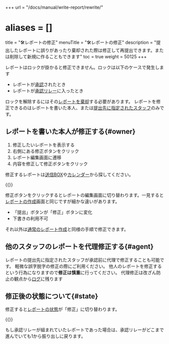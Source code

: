 +++
url = "/docs/manual/write-report/rewrite/"
# aliases = []
title = "🛠️レポートの修正"
menuTitle = "🛠️レポートの修正"
description = "提出したレポートに誤りがあったり棄却された際は修正して再提出できます。または削除して新規に作ることもできます"
toc = true
weight = 50125
+++

レポートはロックが掛かると修正できません。ロックは以下のケースで発生します

- レポートが[承認](/docs/manual/read-report/state/#agree)されたとき
- レポートが[承認リレー](/docs/manual/read-report/state/#relay)に入ったとき

ロックを解除するにはその[レポートを棄却](/docs/manual/read-report/state/#reject)する必要があります。
レポートを修正できるのはレポートを書いた本人、または[提出先に指定されたスタッフ](/docs/manual/write-report/dist/)のみです。

## レポートを書いた本人が修正する{#owner}

1. 修正したいレポートを表示する
1. 右側にある修正ボタンをクリック
1. レポート編集画面に遷移
1. 内容を修正して修正ボタンをクリック

修正するレポートは[送信BOX](/docs/manual/read-report/list/#listbox)や[カレンダー](/docs/manual/read-report/list/#calendar)から探してください。

{{<icatch filename="img/edit" msg="レポートを開いて修正ボタンをクリック！承認済みのレポートは修正できません" alice="here">}}

修正ボタンをクリックするとレポートの編集画面に切り替わります。一見すると[レポートの作成](/docs/manual/write-report/write/)画面と同じですが細かな違いがあります。

- 「提出」ボタンが「修正」ボタンに変化
- 下書きの利用不可

それ以外は[通常のレポート作成](/docs/manual/write-report/write/)と同様の手順で修正できます。

## 他のスタッフのレポートを代理修正する{#agent}

レポートの提出先に指定されたスタッフが承認前に代理で修正することも可能です。
軽微な誤字脱字の修正の際にご利用ください。
他人のレポートを修正するという行為になりますので**修正は慎重**に行ってください。
代理修正は改ざん防止の観点から[ログ](/docs/manual/utils/log/)に残ります

## 修正後の状態について{#state}

修正すると[レポートの状態](/docs/manual/read-report/state/#status)が「修正」に切り替わります。

{{<icatch filename="img/report-status-change" msg="修正されたレポートは状態が「修正」になります" alice="guide">}}

もし承認リレーが組まれていたレポートであった場合は、承認リレーがどこまで進んでいても1から振り出しに戻ります。
